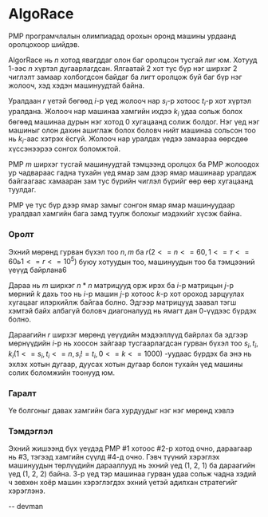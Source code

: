 AlgoRace
========
PMP програмчлалын олимпиадад орохын оронд машины урдаанд оролцохоор шийдэв.

AlgorRace нь $n$ хотод явагддаг олон баг оролцсон тусгай лиг юм. Хотууд 1-ээс $n$ хүртэл дугаарлагдсан. Ялгаатай 2 хот тус бүр нэг ширхэг 2 чиглэлт замаар холбогдсон байдаг ба лигт оролцож буй баг бүр нэг жолооч, хэд хэдэн машинуудтай байна.

Уралдаан $r$ үетэй бөгөөд $i$-р үед жолооч нар $s_i$-р хотоос $t_i$-р хот хүртэл уралдана. Жолооч нар машинаа хамгийн ихдээ $k_i$ удаа сольж болох бөгөөд машинаа дурын нэг хотод 0 хугацаанд солиж болдог. Нэг үед нэг машиныг олон дахин ашиглаж болох боловч нийт машинаа сольсон тоо нь $k_i$-аас хэтрэх ёсгүй. Жолооч нар уралдах үедээ замаараа өөрсдөө хүссэнээрээ сонгох боломжтой.

 PMP $m$ ширхэг тусгай машинуудтай тэмцээнд оролцох ба PMP жолоодох ур чадвараас гадна тухайн үед ямар зам дээр ямар машинаар уралдаж байгаагаас хамааран зам тус бүрийн чиглэл бүрийг өөр өөр хугацаанд туулдаг.

PMP үе тус бүр дээр ямар замыг сонгон ямар ямар машинуудаар уралдвал хамгийн бага замд туулж болохыг мэдэхийг хүсэж байна.


### Оролт

Эхний мөрөнд гурван бүхэл тоо $n, m$ ба $r(2<=n<=60, 1<=т<=60ь 1<=r<=10^5)$ буюу хотуудын тоо, машинуудын тоо ба тэмцээний үеүүд байрлана6

Дараа нь $m$ ширхэг $n*n$ матрицууд орж ирэх ба $i$-р матрицын $j$-р мөрний $k$ дахь тоо нь $i$-р машин $j$-р хотоос $k$-р хот ороход зарцуулах хугацааг илэрхийлж байгаа болно. Эдгээр матрицууд заавал тэгш хэмтэй байх албагүй боловч диагоналууд нь ямагт дан 0-үүдээс бүрдэх болно.

Дараагийн $r$ ширхэг мөрөнд үеүүдийн мэдээллүүд байрлах ба эдгээр мөрнүүдийн $i$-р нь хоосон зайгаар тусгаарлагдсан гурван бүхэл тоо $s_i, t_i, k_i(1<=s_i, t_i<=n, s_i!=t_i, 0<=k<=1000)$ -уудаас бүрдэх ба энэ нь эхлэх хотын дугаар, дуусах хотын дугаар болон тухайн үед машины солих боломжийн тоонууд юм.

### Гаралт

Үе болгоныг давах хамгийн бага хурдуудыг нэг нэг мөрөнд хэвлэ


### Тэмдэглэл

Эхний жишээнд бүх үеүдэд PMP #1 хотоос #2-р хотод очно, дараагаар нь #3, тэгээд хамгийн сүүлд #4-д очно. Гэвч түүний хэрэглэх машинуудын төрлүүдийн дарааллууд нь эхний үед (1, 2, 1) ба дараагийн үед (1, 2, 2) байна. 3-р үед тэр машинаа гурван удаа сольж чадна хэдий ч зөвхөн хоёр машин хэрэглэгдэх эхний үетэй адилхан стратегийг хэрэглэнэ.

-- devman
